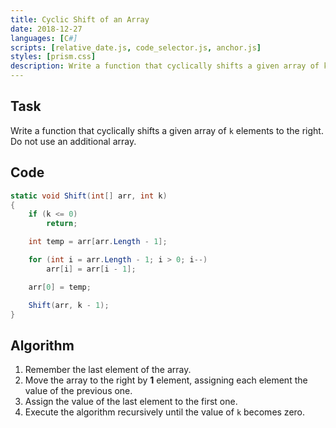 ```yaml
---
title: Cyclic Shift of an Array
date: 2018-12-27
languages: [C#]
scripts: [relative_date.js, code_selector.js, anchor.js]
styles: [prism.css]
description: Write a function that cyclically shifts a given array of k elements to the right.
---
```


## Task

Write a function that cyclically shifts a given array of `k` elements to the right. Do not use an additional array.

## Code

```csharp
static void Shift(int[] arr, int k)
{
    if (k <= 0) 
        return; 

    int temp = arr[arr.Length - 1]; 

    for (int i = arr.Length - 1; i > 0; i--)
        arr[i] = arr[i - 1];

    arr[0] = temp;

    Shift(arr, k - 1);
}
```

## Algorithm

1. Remember the last element of the array.
2. Move the array to the right by **1** element, assigning each element the value of the previous one.
3. Assign the value of the last element to the first one.
4. Execute the algorithm recursively until the value of `k` becomes zero.